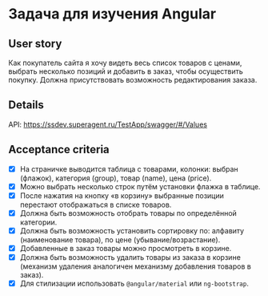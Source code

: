 # Задача для изучения Angular

## User story

Как покупатель сайта я хочу видеть весь список товаров с ценами, выбрать несколько позиций и добавить в заказ, чтобы осуществить покупку.
Должна присутствовать возможность редактирования заказа.

## Details

API:
https://ssdev.superagent.ru/TestApp/swagger/#/Values

## Acceptance criteria

* [x] На страничке выводится таблица с товарами, колонки: выбран (флажок), категория (group), товар (name), цена (price).
* [x] Можно выбрать несколько строк путём установки флажка в таблице.
* [x] После нажатия на кнопку «в корзину» выбранные позиции перестают отображаться в списке товаров.
* [x] Должна быть возможность отобрать товары по определённой категории.
* [x] Должна быть возможность установить сортировку по: алфавиту (наименование товара), по цене (убывание/возрастание).
* [x] Добавленные в заказ товары можно просмотреть в корзине.
* [x] Должна быть возможность удалить товары из заказа в корзине (механизм удаления аналогичен механизму добавления товаров в заказ).
* [x] Для стилизации использовать `@angular/material` или `ng-bootstrap`.
